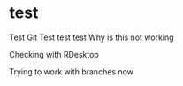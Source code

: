 # test
Test Git
Test test test
Why is this not working

Checking with RDesktop


Trying to work with branches now